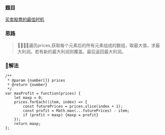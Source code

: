 ### 题目

[买卖股票的最佳时机](https://leetcode-cn.com/problems/best-time-to-buy-and-sell-stock/)

### 思路

> 遍历prices,获取每个元素后的所有元素组成的数组，取最大值，求最大利润。若有新的最大利润则覆盖。最后返回最大利润。

### 解法

```
/**
 * @param {number[]} prices
 * @return {number}
 */
var maxProfit = function(prices) {
    let maxp = 0;
    prices.forEach((item, index) => {
        const futurePrices = prices.slice(index + 1);
        const profit = Math.max(...futurePrices) - item;
        if (profit > maxp) {maxp = profit}
    });
    return maxp;
};
```
